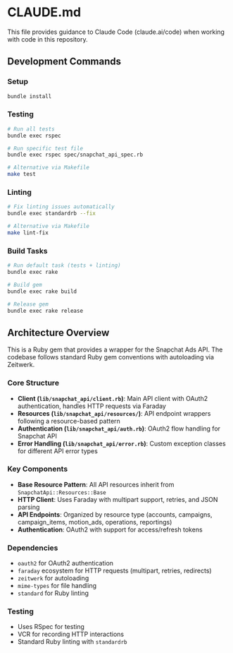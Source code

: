 # CLAUDE.md

This file provides guidance to Claude Code (claude.ai/code) when working with code in this repository.

## Development Commands

### Setup
```bash
bundle install
```

### Testing
```bash
# Run all tests
bundle exec rspec

# Run specific test file
bundle exec rspec spec/snapchat_api_spec.rb

# Alternative via Makefile
make test
```

### Linting
```bash
# Fix linting issues automatically
bundle exec standardrb --fix

# Alternative via Makefile
make lint-fix
```

### Build Tasks
```bash
# Run default task (tests + linting)
bundle exec rake

# Build gem
bundle exec rake build

# Release gem
bundle exec rake release
```

## Architecture Overview

This is a Ruby gem that provides a wrapper for the Snapchat Ads API. The codebase follows standard Ruby gem conventions with autoloading via Zeitwerk.

### Core Structure
- **Client (`lib/snapchat_api/client.rb`)**: Main API client with OAuth2 authentication, handles HTTP requests via Faraday
- **Resources (`lib/snapchat_api/resources/`)**: API endpoint wrappers following a resource-based pattern
- **Authentication (`lib/snapchat_api/auth.rb`)**: OAuth2 flow handling for Snapchat API
- **Error Handling (`lib/snapchat_api/error.rb`)**: Custom exception classes for different API error types

### Key Components
- **Base Resource Pattern**: All API resources inherit from `SnapchatApi::Resources::Base`
- **HTTP Client**: Uses Faraday with multipart support, retries, and JSON parsing
- **API Endpoints**: Organized by resource type (accounts, campaigns, campaign_items, motion_ads, operations, reportings)
- **Authentication**: OAuth2 with support for access/refresh tokens

### Dependencies
- `oauth2` for OAuth2 authentication
- `faraday` ecosystem for HTTP requests (multipart, retries, redirects)
- `zeitwerk` for autoloading
- `mime-types` for file handling
- `standard` for Ruby linting

### Testing
- Uses RSpec for testing
- VCR for recording HTTP interactions
- Standard Ruby linting with `standardrb`
